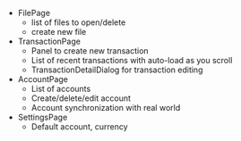 - FilePage
    - list of files to open/delete
    - create new file
- TransactionPage
    - Panel to create new transaction
    - List of recent transactions with auto-load as you scroll
    - TransactionDetailDialog for transaction editing
- AccountPage
    - List of accounts
    - Create/delete/edit account
    - Account synchronization with real world
- SettingsPage
    - Default account, currency